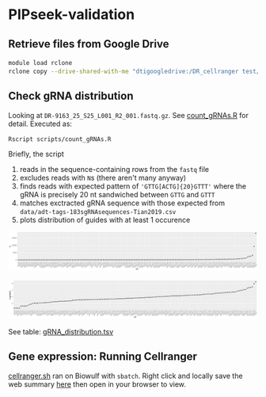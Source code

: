 # PIPseek-validation

## Retrieve files from Google Drive
```bash
module load rclone
rclone copy --drive-shared-with-me "dtigoogledrive:/DR_cellranger test/" .
```

## Check gRNA distribution
Looking at `DR-9163_25_S25_L001_R2_001.fastq.gz`. See [count_gRNAs.R](scripts/count_gRNAs.R) for detail. Executed as:
```bash
Rscript scripts/count_gRNAs.R
```

Briefly, the script 
1. reads in the sequence-containing rows from the `fastq` file
2. excludes reads with `N`s (there aren't many anyway)
3. finds reads with expected pattern of `'GTTG[ACTG]{20}GTTT'` where the gRNA is precisely 20 nt sandwiched between `GTTG` and `GTTT`
4. matches exctracted gRNA sequence with those expected from `data/adt-tags-183sgRNAsequences-Tian2019.csv`
5. plots distribution of guides with at least 1 occurence

![](plots/gRNA_distribution_linear.png)

![](plots/gRNA_distribution_log10.png)

See table: [gRNA_distribution.tsv](output/gRNA_distribution.tsv)


## Gene expression: Running Cellranger
[cellranger.sh](scripts/cellranger.sh) ran on Biowulf with `sbatch`. Right click and locally save the web summary [here](output/web_summary.html) then open in your browser to view.